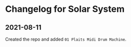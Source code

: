 # Changelog for Solar System

## 2021-08-11

Created the repo and added `01 Plaits Midi Drum Machine`.
